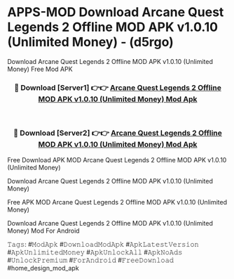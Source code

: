 # APPS-MOD Download Arcane Quest Legends 2 Offline MOD APK v1.0.10 (Unlimited Money) - (d5rgo)
Download Arcane Quest Legends 2 Offline MOD APK v1.0.10 (Unlimited Money) Free Mod APK

<div align="center">
<h3>🔴 Download [Server1] 👉👉 <a href="https://apk-comot.site?title=Arcane_Quest_Legends_2_Offline_MOD_APK_v1.0.10_(Unlimited_Money)">Arcane Quest Legends 2 Offline MOD APK v1.0.10 (Unlimited Money) Mod Apk</a></h3><br>

<h3>🔴 Download [Server2] 👉👉 <a href="https://apk-comot.site?title=Arcane_Quest_Legends_2_Offline_MOD_APK_v1.0.10_(Unlimited_Money)">Arcane Quest Legends 2 Offline MOD APK v1.0.10 (Unlimited Money) Mod Apk</a></h3>
</div>


Free Download APK MOD Arcane Quest Legends 2 Offline MOD APK v1.0.10 (Unlimited Money)

Download Arcane Quest Legends 2 Offline MOD APK v1.0.10 (Unlimited Money) 

Free APK MOD Arcane Quest Legends 2 Offline MOD APK v1.0.10 (Unlimited Money) 

Download Arcane Quest Legends 2 Offline MOD APK v1.0.10 (Unlimited Money) Mod For Android

𝚃𝚊𝚐𝚜: #𝙼𝚘𝚍𝙰𝚙𝚔 #𝙳𝚘𝚠𝚗𝚕𝚘𝚊𝚍𝙼𝚘𝚍𝙰𝚙𝚔 #𝙰𝚙𝚔𝙻𝚊𝚝𝚎𝚜𝚝𝚅𝚎𝚛𝚜𝚒𝚘𝚗 #𝙰𝚙𝚔𝚄𝚗𝚕𝚒𝚖𝚒𝚝𝚎𝚍𝙼𝚘𝚗𝚎𝚢 #𝙰𝚙𝚔𝚄𝚗𝚕𝚘𝚌𝚔𝙰𝚕𝚕 #𝙰𝚙𝚔𝙽𝚘𝙰𝚍𝚜 #𝚄𝚗𝚕𝚘𝚌𝚔𝙿𝚛𝚎𝚖𝚒𝚞𝚖 #𝙵𝚘𝚛𝙰𝚗𝚍𝚛𝚘𝚒𝚍 #𝙵𝚛𝚎𝚎𝙳𝚘𝚠𝚗𝚕𝚘𝚊𝚍 #home_design_mod_apk